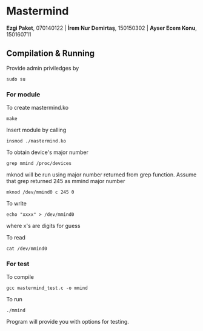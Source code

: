 # Mastermind

**Ezgi Paket**, 070140122 | **İrem Nur Demirtaş**, 150150302 | **Ayser Ecem Konu**, 150160711 

## Compilation & Running
Provide admin priviledges by

```sudo su```

### For module 
To create mastermind.ko

```make``` 

Insert module by calling

```insmod ./mastermind.ko```

To obtain device's major number

```grep mmind /proc/devices```

mknod will be run using major number returned from grep function. Assume that grep returned 245 as mmind major number

```mknod /dev/mmind0 c 245 0```

To write

```echo "xxxx" > /dev/mmind0``` 

where x's are digits for guess

To read

```cat /dev/mmind0```

### For test

To compile

```gcc mastermind_test.c -o mmind```

To run

```./mmind```

Program will provide you with options for testing.

